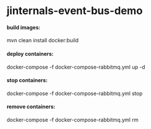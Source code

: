 # jinternals-event-bus-demo

#### build images:
mvn clean install docker:build

#### deploy containers:
docker-compose -f docker-compose-rabbitmq.yml up -d

#### stop containers:
docker-compose -f docker-compose-rabbitmq.yml stop

#### remove containers:
docker-compose -f docker-compose-rabbitmq.yml rm


